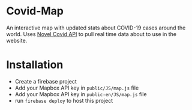 # Covid-Map

An interactive map with updated stats about COVID-19 cases around the world. 
Uses [Novel Covid API](https://github.com/disease-sh/API) to pull real time data about to use in the website.


# Installation

- Create a firebase project 
- Add your Mapbox API key in ```public/JS/map.js``` file
- Add your Mapbox API key in ```public-en/JS/map.js``` file
- run ```firebase deploy``` to host this project
